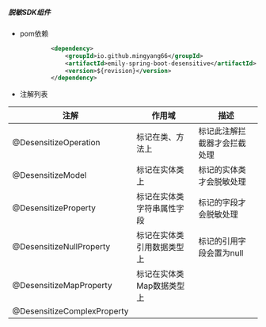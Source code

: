 ##### 脱敏SDK组件

- pom依赖

```xml
            <dependency>
                <groupId>io.github.mingyang66</groupId>
                <artifactId>emily-spring-boot-desensitive</artifactId>
                <version>${revision}</version>
            </dependency>
```

- 注解列表

| 注解                        | 作用域                     | 描述                         |
| --------------------------- | -------------------------- | ---------------------------- |
| @DesensitizeOperation       | 标记在类、方法上           | 标记此注解拦截器才会拦截处理 |
| @DesensitizeModel           | 标记在实体类上             | 标记的实体类才会脱敏处理     |
| @DesensitizeProperty        | 标记在实体类字符串属性字段 | 标记的字段才会脱敏处理       |
| @DesensitizeNullProperty    | 标记在实体类引用数据类型上 | 标记的引用字段会置为null     |
| @DesensitizeMapProperty     | 标记在实体类Map数据类型上  |                              |
| @DesensitizeComplexProperty |                            |                              |

